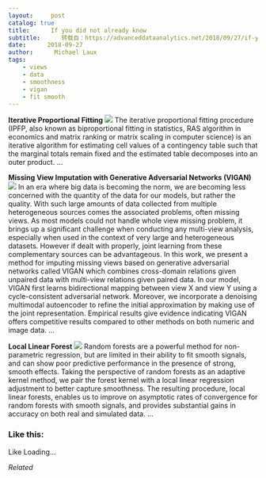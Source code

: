 ```yaml
---
layout:     post
catalog: true
title:      If you did not already know
subtitle:      转载自：https://advanceddataanalytics.net/2018/09/27/if-you-did-not-already-know-495/
date:      2018-09-27
author:      Michael Laux
tags:
    - views
    - data
    - smoothness
    - vigan
    - fit smooth
---
```


**Iterative Proportional Fitting** ![](https://aboutdataanalytics.files.wordpress.com/2015/01/google.png?w=529)
The iterative proportional fitting procedure (IPFP, also known as biproportional fitting in statistics, RAS algorithm in economics and matrix ranking or matrix scaling in computer science) is an iterative algorithm for estimating cell values of a contingency table such that the marginal totals remain fixed and the estimated table decomposes into an outer product. … 

**Missing View Imputation with Generative Adversarial Networks (VIGAN)** ![](https://aboutdataanalytics.files.wordpress.com/2015/01/google.png?w=529)
In an era where big data is becoming the norm, we are becoming less concerned with the quantity of the data for our models, but rather the quality. With such large amounts of data collected from multiple heterogeneous sources comes the associated problems, often missing views. As most models could not handle whole view missing problem, it brings up a significant challenge when conducting any multi-view analysis, especially when used in the context of very large and heterogeneous datasets. However if dealt with properly, joint learning from these complementary sources can be advantageous. In this work, we present a method for imputing missing views based on generative adversarial networks called VIGAN which combines cross-domain relations given unpaired data with multi-view relations given paired data. In our model, VIGAN first learns bidirectional mapping between view X and view Y using a cycle-consistent adversarial network. Moreover, we incorporate a denoising multimodal autoencoder to refine the initial approximation by making use of the joint representation. Empirical results give evidence indicating VIGAN offers competitive results compared to other methods on both numeric and image data. … 

**Local Linear Forest** ![](https://aboutdataanalytics.files.wordpress.com/2015/01/google.png?w=529)
Random forests are a powerful method for non-parametric regression, but are limited in their ability to fit smooth signals, and can show poor predictive performance in the presence of strong, smooth effects. Taking the perspective of random forests as an adaptive kernel method, we pair the forest kernel with a local linear regression adjustment to better capture smoothness. The resulting procedure, local linear forests, enables us to improve on asymptotic rates of convergence for random forests with smooth signals, and provides substantial gains in accuracy on both real and simulated data. … 





### Like this:

Like Loading...


*Related*

